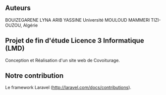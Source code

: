 ## Auteurs
BOUIZEGARENE LYNA
ARIB YASSINE
Université MOULOUD MAMMERI TIZI-OUZOU, Algérie 

## Projet de fin d'étude Licence 3 Informatique (LMD)
Conception et Réalisation d'un site web de Covoiturage.

## Notre contribution
Le framework Laravel (http://laravel.com/docs/contributions).
